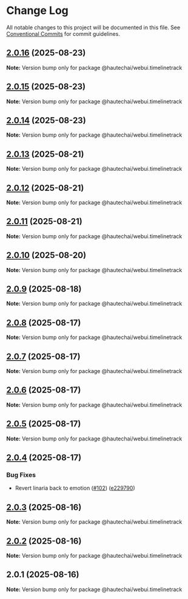 # Change Log

All notable changes to this project will be documented in this file.
See [Conventional Commits](https://conventionalcommits.org) for commit guidelines.

## [2.0.16](https://github.com/HautechAI/webui/compare/@hautechai/webui.timelinetrack@2.0.15...@hautechai/webui.timelinetrack@2.0.16) (2025-08-23)

**Note:** Version bump only for package @hautechai/webui.timelinetrack

## [2.0.15](https://github.com/HautechAI/webui/compare/@hautechai/webui.timelinetrack@2.0.14...@hautechai/webui.timelinetrack@2.0.15) (2025-08-23)

**Note:** Version bump only for package @hautechai/webui.timelinetrack

## [2.0.14](https://github.com/HautechAI/webui/compare/@hautechai/webui.timelinetrack@2.0.13...@hautechai/webui.timelinetrack@2.0.14) (2025-08-23)

**Note:** Version bump only for package @hautechai/webui.timelinetrack

## [2.0.13](https://github.com/HautechAI/webui/compare/@hautechai/webui.timelinetrack@2.0.12...@hautechai/webui.timelinetrack@2.0.13) (2025-08-21)

**Note:** Version bump only for package @hautechai/webui.timelinetrack

## [2.0.12](https://github.com/HautechAI/webui/compare/@hautechai/webui.timelinetrack@2.0.11...@hautechai/webui.timelinetrack@2.0.12) (2025-08-21)

**Note:** Version bump only for package @hautechai/webui.timelinetrack

## [2.0.11](https://github.com/HautechAI/webui/compare/@hautechai/webui.timelinetrack@2.0.10...@hautechai/webui.timelinetrack@2.0.11) (2025-08-21)

**Note:** Version bump only for package @hautechai/webui.timelinetrack

## [2.0.10](https://github.com/HautechAI/webui/compare/@hautechai/webui.timelinetrack@2.0.9...@hautechai/webui.timelinetrack@2.0.10) (2025-08-20)

**Note:** Version bump only for package @hautechai/webui.timelinetrack

## [2.0.9](https://github.com/HautechAI/webui/compare/@hautechai/webui.timelinetrack@2.0.8...@hautechai/webui.timelinetrack@2.0.9) (2025-08-18)

**Note:** Version bump only for package @hautechai/webui.timelinetrack

## [2.0.8](https://github.com/HautechAI/webui/compare/@hautechai/webui.timelinetrack@2.0.7...@hautechai/webui.timelinetrack@2.0.8) (2025-08-17)

**Note:** Version bump only for package @hautechai/webui.timelinetrack

## [2.0.7](https://github.com/HautechAI/webui/compare/@hautechai/webui.timelinetrack@2.0.6...@hautechai/webui.timelinetrack@2.0.7) (2025-08-17)

**Note:** Version bump only for package @hautechai/webui.timelinetrack

## [2.0.6](https://github.com/HautechAI/webui/compare/@hautechai/webui.timelinetrack@2.0.5...@hautechai/webui.timelinetrack@2.0.6) (2025-08-17)

**Note:** Version bump only for package @hautechai/webui.timelinetrack

## [2.0.5](https://github.com/HautechAI/webui/compare/@hautechai/webui.timelinetrack@2.0.4...@hautechai/webui.timelinetrack@2.0.5) (2025-08-17)

**Note:** Version bump only for package @hautechai/webui.timelinetrack

## [2.0.4](https://github.com/HautechAI/webui/compare/@hautechai/webui.timelinetrack@2.0.3...@hautechai/webui.timelinetrack@2.0.4) (2025-08-17)

### Bug Fixes

- Revert linaria back to emotion ([#102](https://github.com/HautechAI/webui/issues/102)) ([e229790](https://github.com/HautechAI/webui/commit/e229790dae8eba4b3037bbe41365e5a73ab7f6dc))

## [2.0.3](https://github.com/HautechAI/webui/compare/@hautechai/webui.timelinetrack@2.0.2...@hautechai/webui.timelinetrack@2.0.3) (2025-08-16)

**Note:** Version bump only for package @hautechai/webui.timelinetrack

## [2.0.2](https://github.com/HautechAI/webui/compare/@hautechai/webui.timelinetrack@2.0.1...@hautechai/webui.timelinetrack@2.0.2) (2025-08-16)

**Note:** Version bump only for package @hautechai/webui.timelinetrack

## 2.0.1 (2025-08-16)

**Note:** Version bump only for package @hautechai/webui.timelinetrack
